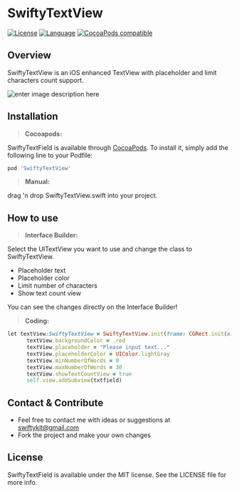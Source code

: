 SwiftyTextView
===================

[![License](https://img.shields.io/:license-mit-blue.svg)](https://doge.mit-license.org)
[![Language](https://img.shields.io/badge/language-swift-orange.svg?style=flat)](https://developer.apple.com/swift)
[![CocoaPods compatible](https://img.shields.io/cocoapods/v/RangeSeekSlider.svg?style=flat)](https://cocoapods.org/pods/SwiftyTextView)

## Overview

SwiftyTextView is an iOS enhanced TextView with placeholder and limit characters count support.

![enter image description here](https://raw.githubusercontent.com/SwiftyKit/SwiftyTextView/master/Images/screenshot.gif)
 
 
## Installation
 
> **Cocoapods:**

SwiftyTextField is available through [CocoaPods](http://cocoapods.org). To install
it, simply add the following line to your Podfile:

```ruby
pod 'SwiftyTextView'
```

> **Manual:**

drag 'n drop SwiftyTextView.swift into your project.
 

## How to use 

> **Interface Builder:** 

Select the UITextView you want to use and change the class to SwiftyTextView.


 - Placeholder text
 - Placeholder color
 - Limit number of characters
 - Show text count view

You can see the changes directly on the Interface Builder!

> **Coding:** 
 
```ruby
let textView:SwiftyTextView = SwiftyTextView.init(frame: CGRect.init(x: X, y: Y, width: WIDTH, height: HEIGHT))
      textView.backgroundColor = .red
      textView.placeholder = "Please input text..."
      textView.placeholderColor = UIColor.lightGray
      textView.minNumberOfWords = 0
      textView.maxNumberOfWords = 30
      textView.showTextCountView = true
      self.view.addSubview(txtfield)
```

## Contact & Contribute

 - Feel free to contact me with ideas or suggestions at swiftykit@gmail.com
 - Fork the project and make your own changes

 
## License

SwiftyTextField is available under the MIT license. See the LICENSE file for more info.
